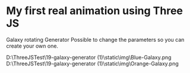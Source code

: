 # My first real animation using Three JS

Galaxy rotating Generator
Possible to change the parameters so you can create your own one.

D:\ThreeJSTest\19-galaxy-generator (1)\static\img\Blue-Galaxy.png
D:\ThreeJSTest\19-galaxy-generator (1)\static\img\Orange-Galaxy.png

